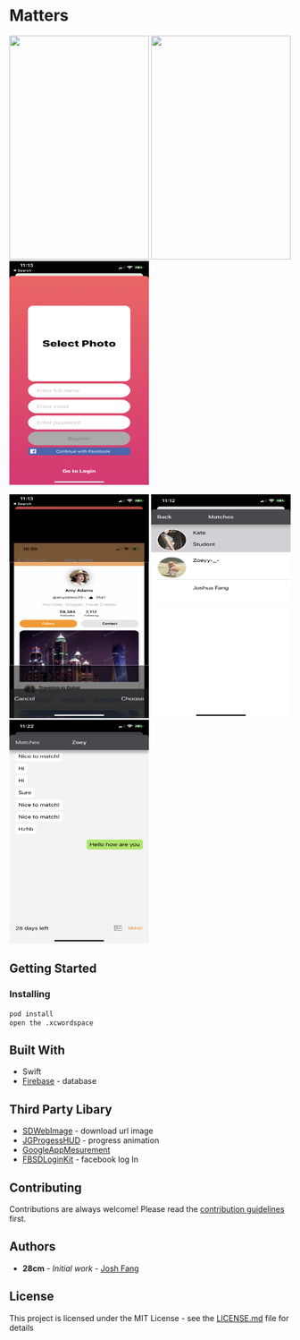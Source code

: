 # Matters
<p>
<img src="https://github.com/28cmm/tinders/blob/master/ExtraPicture/WechatIMG37.jpeg" width="250" height="400">
<img src="https://github.com/28cmm/tinders/blob/master/ExtraPicture/WechatIMG38.jpeg" width="250" height="400">
<img src="/ExtraPicture/1.PNG" width="250" height="400">
</p>
<p>
<img src="/ExtraPicture/2.PNG" width="250" height="400">
<img src="/ExtraPicture/3.PNG" width="250" height="400">
<img src="/ExtraPicture/4.PNG" width="250" height="400">
</p>


## Getting Started

### Installing

```
pod install
open the .xcwordspace
```

## Built With
* Swift
* [Firebase]() - database


## Third Party Libary
* [SDWebImage]() - download url image
* [JGProgessHUD]() - progress animation
* [GoogleAppMesurement]() 
* [FBSDLoginKit]() - facebook log In

## Contributing

Contributions are always welcome!
Please read the [contribution guidelines](contributing.md) first.

## Authors

* **28cm** - *Initial work* - [Josh Fang](www.joshuafang.com)

## License

This project is licensed under the MIT License - see the [LICENSE.md]() file for details



